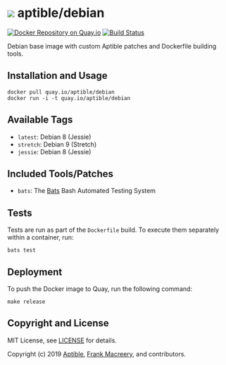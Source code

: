 # ![](https://gravatar.com/avatar/11d3bc4c3163e3d238d558d5c9d98efe?s=64) aptible/debian

[![Docker Repository on
Quay.io](https://quay.io/repository/aptible/debian/status)](https://quay.io/repository/aptible/debian)
[![Build
Status](https://travis-ci.org/aptible/docker-debian.svg?branch=master)](https://travis-ci.org/aptible/docker-debian)

Debian base image with custom Aptible patches and Dockerfile building tools.

## Installation and Usage

    docker pull quay.io/aptible/debian
    docker run -i -t quay.io/aptible/debian

## Available Tags

* `latest`: Debian 8 (Jessie)
* `stretch`: Debian 9 (Stretch)
* `jessie`: Debian 8 (Jessie)

## Included Tools/Patches

* `bats`: The [Bats](https://github.com/sstephenson/bats) Bash Automated Testing System

## Tests

Tests are run as part of the `Dockerfile` build. To execute them separately within a container, run:

    bats test

## Deployment

To push the Docker image to Quay, run the following command:

    make release

## Copyright and License

MIT License, see [LICENSE](LICENSE.md) for details.

Copyright (c) 2019 [Aptible](https://www.aptible.com), [Frank Macreery](https://github.com/fancyremarker), and contributors.
